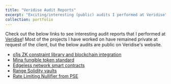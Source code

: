 ```yaml
---
title: "Veridise Audit Reports"
excerpt: "Exciting/interesting (public) audits I performed at Veridise"
collection: portfolio
---
```


Check out the below links to see interesting audit reports
that I performed at [Veridise](https://veridise.com)!
Most of the projects I have worked on have remained private at request
of the client, but the below audits are public on Veridise's website.
- [o1js ZK constraint library and blockchain integration](https://veridise.com/audits-archive/company/o1-labs/o1-labs-o1js-2024-08-27/)
- [Mina fungible token standard](https://veridise.com/wp-content/uploads/2024/08/VAR_Mina_Foundation_240624_Mina_Fungible_Token_Standard-V3.pdf)
- [Edgeless network smart contracts](https://veridise.com/wp-content/uploads/2024/03/VAR_Edgeless_240315.pdf)
- [Range Solidity vaults](https://veridise.com/wp-content/uploads/2023/10/VAR-range-230904-Range-GHO-Vault-3.pdf)
- [Rate Limiting Nullifier from PSE](https://veridise.com/wp-content/uploads/2023/09/VAR-RLN.pdf)


